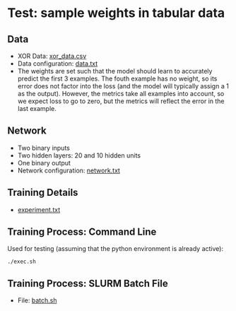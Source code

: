 # Test: sample weights in tabular data

## Data
- XOR Data: [xor_data.csv](xor_data.csv)
- Data configuration: [data.txt](data.txt)
- The weights are set such that the model should learn to accurately predict the first 3 examples.  The fouth example has no weight, so its error does not factor into the loss (and the model will typically assign a 1 as the output).  However, the metrics take all examples into account, so we expect loss to go to zero, but the metrics will reflect the error in the last example.

## Network
- Two binary inputs
- Two hidden layers: 20 and 10 hidden units
- One binary output
- Network configuration: [network.txt](network.txt)

## Training Details
- [experiment.txt](experiment.txt)

## Training Process: Command Line
Used for testing (assuming that the python environment is already active):
```
./exec.sh
```

## Training Process: SLURM Batch File
- File: [batch.sh](batch.sh)
